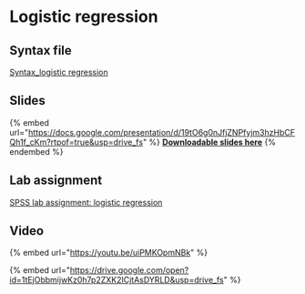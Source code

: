 # Logistic regression

## Syntax file

[Syntax\_logistic regression](https://drive.google.com/open?id=1c6U6qnm2PA0iPCGMNo1IlxfCz36Mo584\&usp=drive_fs)

## Slides

{% embed url="https://docs.google.com/presentation/d/19tO6g0nJfjZNPfyjm3hzHbCFQh1f_cKm?rtpof=true&usp=drive_fs" %}
[**Downloadable slides here**](https://docs.google.com/presentation/d/19tO6g0nJfjZNPfyjm3hzHbCFQh1f_cKm?rtpof=true\&usp=drive_fs)
{% endembed %}

## Lab assignment

[SPSS lab assignment: logistic regression](https://docs.google.com/document/d/1fuP_6RrRDy9k-yoeD5-An7pZnWEsYKyeOU_Jg3qYJWY/edit?usp=sharing)

## Video

{% embed url="https://youtu.be/uiPMKOpmNBk" %}



{% embed url="https://drive.google.com/open?id=1tEjObbmijwKz0h7p2ZXK2ICjtAsDYRLD&usp=drive_fs" %}

